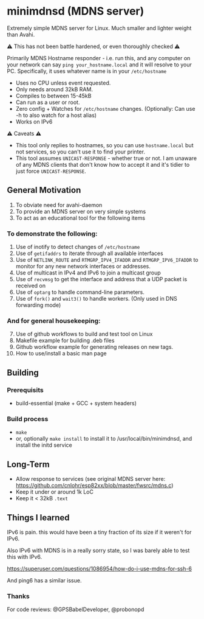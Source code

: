 # minimdnsd (MDNS server)

Extremely simple MDNS server for Linux. Much smaller and lighter weight than Avahi.

⚠️ This has not been battle hardened, or even thoroughly checked ⚠️

Primarily MDNS Hostname responder - i.e. run this, and any computer on your network can say `ping your_hostname.local`  and it will resolve to your PC. Specifically, it uses whatever name is in your `/etc/hostname`

 * Uses no CPU unless event requested.
 * Only needs around 32kB RAM.
 * Compiles to between 15-45kB
 * Can run as a user or root.
 * Zero config + Watches for `/etc/hostname` changes.  (Optionally: Can use -h to also watch for a host alias)
 * Works on IPv6

⚠️ Caveats ⚠️
 * This tool only replies to hostnames, so you can use `hostname.local` but not services, so you can't use it to find your printer.
 * This tool assumes `UNICAST-RESPONSE` - whether true or not.  I am unaware of any MDNS clients that don't know how to accept it and it's tidier to just force `UNICAST-RESPONSE`.

## General Motivation

1. To obviate need for avahi-daemon
2. To provide an MDNS server on very simple systems
3. To act as an educational tool for the following items

### To demonstrate the following:

1. Use of inotify to detect changes of `/etc/hostname`
2. Use of `getifaddrs` to iterate through all available interfaces
3. Use of `NETLINK_ROUTE` and `RTMGRP_IPV4_IFADDR` and `RTMGRP_IPV6_IFADDR` to monitor for any new network interfaces or addresses.
4. Use of multicast in IPv4 and IPv6 to join a multicast group
5. Use of `recvmsg` to get the interface and address that a UDP packet is received on
6. Use of `optarg` to handle command-line parameters.
7. Use of `fork()` and `wait3()` to handle workers. (Only used in DNS forwarding mode)

### And for general housekeeping:

7. Use of github workflows to build and test tool on Linux
8. Makefile example for building .deb files
9. Github workflow example for generating releases on new tags.
10. How to use/install a basic man page

## Building

### Prerequisits
 * build-essential (make + GCC + system headers)

### Build process
 * `make`
 * or, optionally `make install` to install it to /usr/local/bin/minimdnsd, and install the initd service

## Long-Term

 * Allow response to services (see original MDNS server here: https://github.com/cnlohr/esp82xx/blob/master/fwsrc/mdns.c)
 * Keep it under or around 1k LoC
 * Keep it < 32kB `.text`

## Things I learned

IPv6 is pain.  this would have been a tiny fraction of its size if it weren't for IPv6.

Also IPv6 with MDNS is in a really sorry state, so I was barely able to test this with IPv6.

https://superuser.com/questions/1086954/how-do-i-use-mdns-for-ssh-6

And ping6 has a similar issue.

### Thanks


For code reviews: @GPSBabelDeveloper, @probonopd




